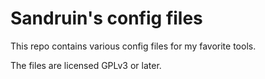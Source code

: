 Sandruin's config files
=================

This repo contains various config files for my favorite tools.

The files are licensed GPLv3 or later.

